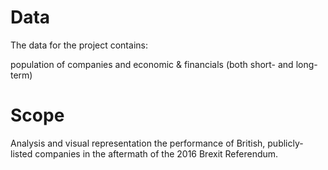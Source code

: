 # Data


The data for the project contains:

population of companies and economic & financials (both short- and long-term)


# Scope 

Analysis and visual representation the performance of British, publicly-listed companies in the aftermath of the 2016 Brexit Referendum.
